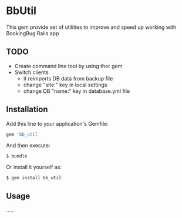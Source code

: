 # BbUtil

This gem provide set of utilities to improve and speed up working with BookingBug Rails app

## TODO

* Create command line tool by using thor gem
* Switch clients
  * it reimports DB data from backup file
  * change "site:" key in local settings
  * change DB "name:" key in database.yml file  

## Installation

Add this line to your application's Gemfile:

```ruby
gem 'bb_util'
```

And then execute:

    $ bundle

Or install it yourself as:

    $ gem install bb_util


## Usage

.....



